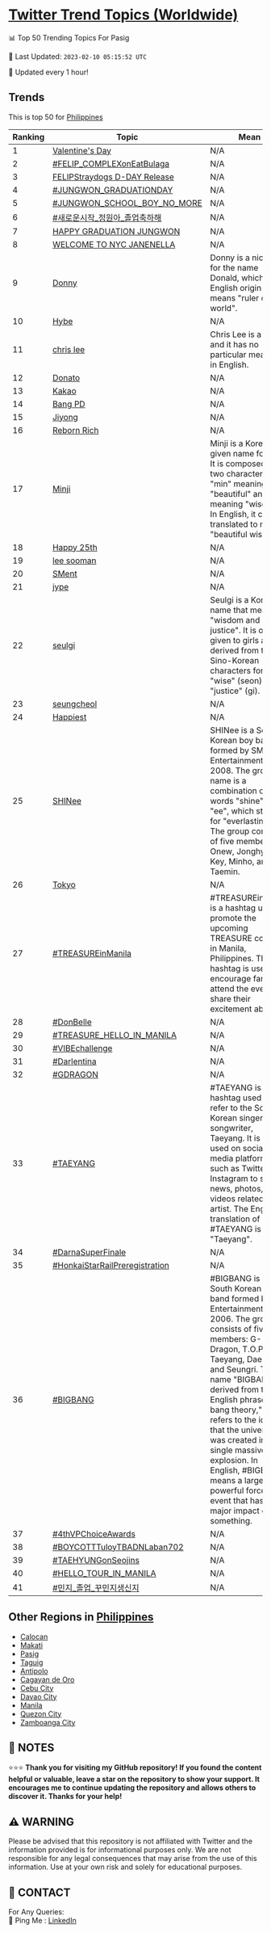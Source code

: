 [Twitter Trend Topics (Worldwide)](https://github.com/ErcinDedeoglu/Twitter-Trend-Topics)
==========


📊 Top 50 Trending Topics For Pasig

📆 Last Updated: `2023-02-10 05:15:52 UTC`

🔧 Updated every 1 hour!


## Trends

This is top 50 for [Philippines](</Philippines>)

| Ranking | Topic | Mean |
| ------- | ------------ | ------------ |
| 1 | [Valentine's Day](http://twitter.com/search?q=Valentine%27s+Day) | N/A |
| 2 | [#FELIP_COMPLEXonEatBulaga](http://twitter.com/search?q=%23FELIP_COMPLEXonEatBulaga) | N/A |
| 3 | [FELIPStraydogs D-DAY Release](http://twitter.com/search?q=FELIPStraydogs+D-DAY+Release) | N/A |
| 4 | [#JUNGWON_GRADUATIONDAY](http://twitter.com/search?q=%23JUNGWON_GRADUATIONDAY) | N/A |
| 5 | [#JUNGWON_SCHOOL_BOY_NO_MORE](http://twitter.com/search?q=%23JUNGWON_SCHOOL_BOY_NO_MORE) | N/A |
| 6 | [#새로운시작_정원아_졸업축하해](http://twitter.com/search?q=%23%ec%83%88%eb%a1%9c%ec%9a%b4%ec%8b%9c%ec%9e%91_%ec%a0%95%ec%9b%90%ec%95%84_%ec%a1%b8%ec%97%85%ec%b6%95%ed%95%98%ed%95%b4) | N/A |
| 7 | [HAPPY GRADUATION JUNGWON](http://twitter.com/search?q=HAPPY+GRADUATION+JUNGWON) | N/A |
| 8 | [WELCOME TO NYC JANENELLA](http://twitter.com/search?q=WELCOME+TO+NYC+JANENELLA) | N/A |
| 9 | [Donny](http://twitter.com/search?q=Donny) | Donny is a nickname for the name Donald, which is of English origin and means "ruler of the world". |
| 10 | [Hybe](http://twitter.com/search?q=Hybe) | N/A |
| 11 | [chris lee](http://twitter.com/search?q=chris+lee) | Chris Lee is a name, and it has no particular meaning in English. |
| 12 | [Donato](http://twitter.com/search?q=Donato) | N/A |
| 13 | [Kakao](http://twitter.com/search?q=Kakao) | N/A |
| 14 | [Bang PD](http://twitter.com/search?q=Bang+PD) | N/A |
| 15 | [Jiyong](http://twitter.com/search?q=Jiyong) | N/A |
| 16 | [Reborn Rich](http://twitter.com/search?q=Reborn+Rich) | N/A |
| 17 | [Minji](http://twitter.com/search?q=Minji) | Minji is a Korean given name for girls. It is composed of two characters, "min" meaning "beautiful" and "ji" meaning "wisdom". In English, it can be translated to mean "beautiful wisdom". |
| 18 | [Happy 25th](http://twitter.com/search?q=Happy+25th) | N/A |
| 19 | [lee sooman](http://twitter.com/search?q=lee+sooman) | N/A |
| 20 | [SMent](http://twitter.com/search?q=SMent) | N/A |
| 21 | [jype](http://twitter.com/search?q=jype) | N/A |
| 22 | [seulgi](http://twitter.com/search?q=seulgi) | Seulgi is a Korean name that means "wisdom and justice". It is often given to girls and is derived from the Sino-Korean characters for "wise" (seon) and "justice" (gi). |
| 23 | [seungcheol](http://twitter.com/search?q=seungcheol) | N/A |
| 24 | [Happiest](http://twitter.com/search?q=Happiest) | N/A |
| 25 | [SHINee](http://twitter.com/search?q=SHINee) | SHINee is a South Korean boy band formed by SM Entertainment in 2008. The group's name is a combination of the words "shine" and "ee", which stands for "everlasting". The group consists of five members: Onew, Jonghyun, Key, Minho, and Taemin. |
| 26 | [Tokyo](http://twitter.com/search?q=Tokyo) | N/A |
| 27 | [#TREASUREinManila](http://twitter.com/search?q=%23TREASUREinManila) | #TREASUREinManila is a hashtag used to promote the upcoming TREASURE concert in Manila, Philippines. The hashtag is used to encourage fans to attend the event and share their excitement about it. |
| 28 | [#DonBelle](http://twitter.com/search?q=%23DonBelle) | N/A |
| 29 | [#TREASURE_HELLO_IN_MANILA](http://twitter.com/search?q=%23TREASURE_HELLO_IN_MANILA) | N/A |
| 30 | [#VIBEchallenge](http://twitter.com/search?q=%23VIBEchallenge) | N/A |
| 31 | [#Darlentina](http://twitter.com/search?q=%23Darlentina) | N/A |
| 32 | [#GDRAGON](http://twitter.com/search?q=%23GDRAGON) | N/A |
| 33 | [#TAEYANG](http://twitter.com/search?q=%23TAEYANG) | #TAEYANG is a hashtag used to refer to the South Korean singer and songwriter, Taeyang. It is often used on social media platforms such as Twitter and Instagram to share news, photos, and videos related to the artist. The English translation of #TAEYANG is "Taeyang". |
| 34 | [#DarnaSuperFinale](http://twitter.com/search?q=%23DarnaSuperFinale) | N/A |
| 35 | [#HonkaiStarRailPreregistration](http://twitter.com/search?q=%23HonkaiStarRailPreregistration) | N/A |
| 36 | [#BIGBANG](http://twitter.com/search?q=%23BIGBANG) | #BIGBANG is a South Korean boy band formed by YG Entertainment in 2006. The group consists of five members: G-Dragon, T.O.P, Taeyang, Daesung, and Seungri. The name "BIGBANG" is derived from the English phrase "big bang theory," which refers to the idea that the universe was created in a single massive explosion. In English, #BIGBANG means a large and powerful force or event that has a major impact on something. |
| 37 | [#4thVPChoiceAwards](http://twitter.com/search?q=%234thVPChoiceAwards) | N/A |
| 38 | [#BOYCOTTTuloyTBADNLaban702](http://twitter.com/search?q=%23BOYCOTTTuloyTBADNLaban702) | N/A |
| 39 | [#TAEHYUNGonSeojins](http://twitter.com/search?q=%23TAEHYUNGonSeojins) | N/A |
| 40 | [#HELLO_TOUR_IN_MANILA](http://twitter.com/search?q=%23HELLO_TOUR_IN_MANILA) | N/A |
| 41 | [#민지_졸업_꾸민지생신지](http://twitter.com/search?q=%23%eb%af%bc%ec%a7%80_%ec%a1%b8%ec%97%85_%ea%be%b8%eb%af%bc%ec%a7%80%ec%83%9d%ec%8b%a0%ec%a7%80) | N/A |



## Other Regions in [Philippines](</Philippines>)

* [Calocan](</Philippines/Calocan.md>)
* [Makati](</Philippines/Makati.md>)
* [Pasig](</Philippines/Pasig.md>)
* [Taguig](</Philippines/Taguig.md>)
* [Antipolo](</Philippines/Antipolo.md>)
* [Cagayan de Oro](</Philippines/Cagayan de Oro.md>)
* [Cebu City](</Philippines/Cebu City.md>)
* [Davao City](</Philippines/Davao City.md>)
* [Manila](</Philippines/Manila.md>)
* [Quezon City](</Philippines/Quezon City.md>)
* [Zamboanga City](</Philippines/Zamboanga City.md>)



## 📝 NOTES

⭐⭐⭐ **Thank you for visiting my GitHub repository! If you found the content helpful or valuable, leave a star on the repository to show your support. It encourages me to continue updating the repository and allows others to discover it. Thanks for your help!**


## ⚠️ WARNING

Please be advised that this repository is not affiliated with Twitter and the information provided is for informational purposes only. We are not responsible for any legal consequences that may arise from the use of this information. Use at your own risk and solely for educational purposes.


## 📨 CONTACT

 For Any Queries:  
            🏓 Ping Me : [LinkedIn](https://www.linkedin.com/in/ercindedeoglu/)
